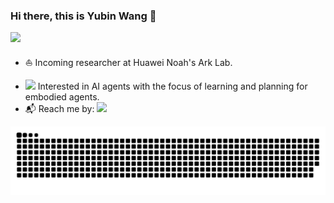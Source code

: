 <!--START_SECTION:waka
<img align="right" src='https://github-readme-stats.vercel.app/api?username=yubinwang11&show_icons=true&title_color=fff&icon_color=79ff97&text_color=9f9f9f&bg_color=151515&hide=["contribs"]'>
-->

### Hi there, this is Yubin Wang 👋

![](https://komarev.com/ghpvc/?username=yubinwang11)
- ⛵ Incoming researcher at Huawei Noah's Ark Lab.
<!-- - 🎓 MPhil in robotics at HKUST.
-->
- <img src="https://media1.giphy.com/media/N8wR1WZobKXaE/200w.webp?cid=ecf05e473jdc9llvefqjz2budmeyewlygrorcm3unx4hhe7f&ep=v1_gifs_related&rid=200w.webp&ct=g" width="20"> Interested in AI agents with the focus of learning and planning for embodied agents.
- :mailbox_with_mail: Reach me by: <a href = "mailto:yubin.wang@ieee.org"><img src="https://img.shields.io/badge/-yubin.wang@ieee.org-blue?style=flat&logo=gmail&logoColor=white" target="_blank"></a> <!--<a href = "mailto:ywang575@connect.hkust-gz.edu.cn"><img src="https://img.shields.io/badge/-ywang575@connect.hkust-gz.edu.cn-%233?style=flat&logo=gmail&logoColor=white" target="_blank"></a> START_SECTION:waka<a href = "https://twitter.com/zwhe99"><img src="https://img.shields.io/badge/-Twitter @zwhe99-%234a99e9?style=flat&logo=twitter&logoColor=white" target="_blank"></a> <a href = "https://www.zhihu.com/people/hbenmazi-8"><img src="https://img.shields.io/badge/-%E7%9F%A5%E4%B9%8E-%232f6be0" target="_blank"></a> -->
<!--- :blue_book: You can find me more at [yubinwang11.github.io](https://yubinwang11.github.io/)-->
<!--START_SECTION:waka-->

<!--END_SECTION:waka-->
<picture>
  <source
    media="(prefers-color-scheme: dark)"
    srcset="https://raw.githubusercontent.com/yubinwang11/yubinwang11/output/github-contribution-grid-snake-dark.svg"
  />
  <source
    media="(prefers-color-scheme: light)"
    srcset="https://raw.githubusercontent.com/yubinwang11/yubinwang11/output/github-contribution-grid-snake.svg"
  />
  <img
    alt="github contribution grid snake animation"
    src="https://raw.githubusercontent.com/yubinwang11/yubinwang11/output/github-contribution-grid-snake.svg"
  />
</picture>

<!--START_SECTION:waka-->
<!--END_SECTION:waka-->




